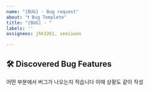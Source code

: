 ```yaml
---
name: "[BUG] - Bug request"
about: "❗️ Bug Templete"
title: "[BUG] - "
labels: ''
assignees: jhk3261, seoiiwon

---
```


## 🛠️ Discovered Bug Features
어떤 부분에서 버그가 나오는지 적습니다
이때 상황도 같이 작성
